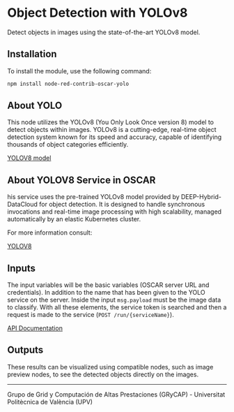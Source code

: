 # Object Detection with YOLOv8

Detect objects in images using the state-of-the-art YOLOv8 model.

## Installation

To install the module, use the following command:

```bash
npm install node-red-contrib-oscar-yolo
```

## About YOLO

This node utilizes the YOLOv8 (You Only Look Once version 8) model to detect objects within images. YOLOv8 is a cutting-edge, real-time object detection system known for its speed and accuracy, capable of identifying thousands of object categories efficiently.

[YOLOV8 model](https://dashboard.cloud.ai4eosc.eu/marketplace/modules/ai4os-yolov8-torch)

## About YOLOV8 Service in OSCAR

his service uses the pre-trained YOLOv8 model provided by DEEP-Hybrid-DataCloud for object detection. It is designed to handle synchronous invocations and real-time image processing with high scalability, managed automatically by an elastic Kubernetes cluster.

For more information consult:

[YOLOV8](https://github.com/ai4os-hub/ai4os-yolov8-torch)

## Inputs

The input variables will be the basic variables (OSCAR server URL and credentials). In addition to the name that has been given to the YOLO service on the server. Inside the input `msg.payload` must be the image data to classify. With all these elements, the service token is searched and then a request is made to the service (`POST /run/{serviceName}`).

[API Documentation](https://docs.oscar.grycap.net/api/)

## Outputs

These results can be visualized using compatible nodes, such as image preview nodes, to see the detected objects directly on the images.


---

Grupo de Grid y Computación de Altas Prestaciones (GRyCAP) - Universitat Politècnica de València (UPV)
